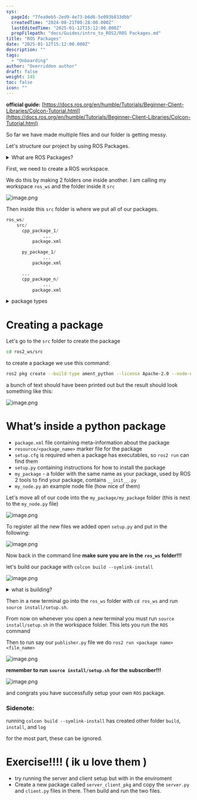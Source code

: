 ```yaml
---
sys:
  pageId: "7fea9eb5-2ed9-4e73-b6d6-5e093b833dbb"
  createdTime: "2024-08-21T00:28:00.000Z"
  lastEditedTime: "2025-01-12T15:12:00.000Z"
  propFilepath: "docs/Guides/intro_to_ROS2/ROS Packages.md"
title: "ROS Packages"
date: "2025-01-12T15:12:00.000Z"
description: ""
tags:
  - "Onboarding"
author: "Overridden author"
draft: false
weight: 145
toc: false
icon: ""
---
```


**official guide:** [https://docs.ros.org/en/humble/Tutorials/Beginner-Client-Libraries/Colcon-Tutorial.html](https://docs.ros.org/en/humble/Tutorials/Beginner-Client-Libraries/Colcon-Tutorial.html)

So far we have made multiple files and our folder is getting messy.

Let's structure our project by using ROS Packages.

<details>

<summary>What are ROS Packages?</summary>

ROS Packages are, as the name implies, packages of code that are highly sharable between ROS developers.

They consist of a folder, `package.xml` file, and source code

```python
      cpp_package_1/
		      ... imagine much code files here ..
          package.xml
```

</details>

First, we need to create a ROS workspace.

We do this by making 2 folders one inside another. I am calling my workspace `ros_ws` and the folder inside it `src`

![image.png](https://prod-files-secure.s3.us-west-2.amazonaws.com/d518164a-d88e-44d1-a4ee-3adb3bd8bce0/70706947-fd18-4537-a67b-e12946812d31/image.png?X-Amz-Algorithm=AWS4-HMAC-SHA256&X-Amz-Content-Sha256=UNSIGNED-PAYLOAD&X-Amz-Credential=ASIAZI2LB466SYNSN7FV%2F20250627%2Fus-west-2%2Fs3%2Faws4_request&X-Amz-Date=20250627T132336Z&X-Amz-Expires=3600&X-Amz-Security-Token=IQoJb3JpZ2luX2VjEH0aCXVzLXdlc3QtMiJHMEUCIQDHjDjU6%2B3Xrw6L2%2FSLFAN%2Bs7fbLzJa3uCUjQiESEyrXAIgJsNQvsREZd5j6ackLBtqmjiIkuGEhSQyhkOscEbmLREq%2FwMIdhAAGgw2Mzc0MjMxODM4MDUiDNog7rqVxBkhYbBHpyrcAwuNgvgBh3tcHS7NLwlTSjrT9SfrB7Vrw91tJB84xowvWMcRGICRK93dRoUGR3X7Nfq%2FqjNKY0vEBJtvZn1wTr1Jrhbzok2nk2KFgVPNt0pr96EqD%2BAAl5oiO3SUzEt1pSIyQ%2BLwyo2J9KV2XEVQYJdy0FmDrbRzAMY273%2FxbzklcRzXW46TlHVko3szZJLZk%2Bw73Vr07NJlSDPuNkxVkr12G7OjyXWt02ih3nZ6lbUG9uUrjW4S0DzL7wuSUtbyxRgXrUgU4U9Xli8lqgZtFvOosoDv%2FL6jytL6SQtD2hhNsFFtWWG0Hjsvp6RcMDlmrEAhDLZhMLuE98MfeTHzkETYj3FiCcZGEQ4sP%2F%2BnG%2BHK%2FV7nh8wUOIVs8Djcwe4VRDdXfkEphQHbahkQI2U2rNpy426U6eGM5Fc2kxnfmlVqP8F8yx%2BH2KDn5qrpCbprU0lL80utl4WizSrPXUTnM9bNG13yjGtRR5Q38sxS78JRfVNnIrw27DVagNd20ixAqP8IbmMR5U2kQqM9ph9XhxGCSUtBkSMibD1Jw6b6ceEjgm21S13yTpQdIj4JQfSoADFCjPWi0nxVZ2yiCCvAcwOjV8HdgOkUKtEp2VUDraYCVngOF2QtTZPLEqczMNql%2BsIGOqUBYiuN6cEtelWLRTFXv7UZJLP0gcqInVepGNIaG8tgN9dt0%2FmW5O8hl%2BsgzWrIXt16rWIQLUHjTx2%2FtS3SYQiMqgFmNnQJuboWJwT91QWad4tH2r5joU14yaB%2Bg7anC91kzjGBtKLVJ1iJTWa8Nip8dOuRIRez%2FT6sj5wRxH0%2F6XxGC%2BE5jaPqa0i8TIbxOnUQPqCvtNlNsmYNAsICStd8uTo6Ovna&X-Amz-Signature=e97fb60210d5103f43fdffb0043e0fb0fcd9a574ff6321cdf7698bd8dd5518e5&X-Amz-SignedHeaders=host&x-amz-checksum-mode=ENABLED&x-id=GetObject)

Then inside this `src` folder is where we put all of our packages.

```python
ros_ws/
    src/
      cpp_package_1/
		      ...
          package.xml

      py_package_1/
		      ...
          package.xml

      ...
      cpp_package_n/
		      ...
          package.xml

```

<details>

<summary>package types</summary>

packages can be either `C++` or python.

the intern file structure is different for each but for this guide we will stick to creating python packages

</details>

# Creating a package

Let's go to the `src` folder to create the package

```bash
cd ros2_ws/src
```

to create a package we use this command:

```bash
ros2 pkg create --build-type ament_python --license Apache-2.0 --node-name my_node my_package
```

a bunch of text should have been printed out but the result should look something like this:

![image.png](https://prod-files-secure.s3.us-west-2.amazonaws.com/d518164a-d88e-44d1-a4ee-3adb3bd8bce0/e6cf1e3f-8512-4a3e-b131-079f800bf3e8/image.png?X-Amz-Algorithm=AWS4-HMAC-SHA256&X-Amz-Content-Sha256=UNSIGNED-PAYLOAD&X-Amz-Credential=ASIAZI2LB466SYNSN7FV%2F20250627%2Fus-west-2%2Fs3%2Faws4_request&X-Amz-Date=20250627T132336Z&X-Amz-Expires=3600&X-Amz-Security-Token=IQoJb3JpZ2luX2VjEH0aCXVzLXdlc3QtMiJHMEUCIQDHjDjU6%2B3Xrw6L2%2FSLFAN%2Bs7fbLzJa3uCUjQiESEyrXAIgJsNQvsREZd5j6ackLBtqmjiIkuGEhSQyhkOscEbmLREq%2FwMIdhAAGgw2Mzc0MjMxODM4MDUiDNog7rqVxBkhYbBHpyrcAwuNgvgBh3tcHS7NLwlTSjrT9SfrB7Vrw91tJB84xowvWMcRGICRK93dRoUGR3X7Nfq%2FqjNKY0vEBJtvZn1wTr1Jrhbzok2nk2KFgVPNt0pr96EqD%2BAAl5oiO3SUzEt1pSIyQ%2BLwyo2J9KV2XEVQYJdy0FmDrbRzAMY273%2FxbzklcRzXW46TlHVko3szZJLZk%2Bw73Vr07NJlSDPuNkxVkr12G7OjyXWt02ih3nZ6lbUG9uUrjW4S0DzL7wuSUtbyxRgXrUgU4U9Xli8lqgZtFvOosoDv%2FL6jytL6SQtD2hhNsFFtWWG0Hjsvp6RcMDlmrEAhDLZhMLuE98MfeTHzkETYj3FiCcZGEQ4sP%2F%2BnG%2BHK%2FV7nh8wUOIVs8Djcwe4VRDdXfkEphQHbahkQI2U2rNpy426U6eGM5Fc2kxnfmlVqP8F8yx%2BH2KDn5qrpCbprU0lL80utl4WizSrPXUTnM9bNG13yjGtRR5Q38sxS78JRfVNnIrw27DVagNd20ixAqP8IbmMR5U2kQqM9ph9XhxGCSUtBkSMibD1Jw6b6ceEjgm21S13yTpQdIj4JQfSoADFCjPWi0nxVZ2yiCCvAcwOjV8HdgOkUKtEp2VUDraYCVngOF2QtTZPLEqczMNql%2BsIGOqUBYiuN6cEtelWLRTFXv7UZJLP0gcqInVepGNIaG8tgN9dt0%2FmW5O8hl%2BsgzWrIXt16rWIQLUHjTx2%2FtS3SYQiMqgFmNnQJuboWJwT91QWad4tH2r5joU14yaB%2Bg7anC91kzjGBtKLVJ1iJTWa8Nip8dOuRIRez%2FT6sj5wRxH0%2F6XxGC%2BE5jaPqa0i8TIbxOnUQPqCvtNlNsmYNAsICStd8uTo6Ovna&X-Amz-Signature=13023e21e37288af35713f695eb2750395722731e8f0f4fe596bff98b671e9ae&X-Amz-SignedHeaders=host&x-amz-checksum-mode=ENABLED&x-id=GetObject)

# What’s inside a python package

- `package.xml` file containing meta-information about the package
- `resource/<package_name>` marker file for the package
- `setup.cfg` is required when a package has executables, so `ros2 run` can find them
- `setup.py` containing instructions for how to install the package
- `my_package` - a folder with the same name as your package, used by ROS 2 tools to find your package, contains `__init__.py`
- `my_node.py` an example node file (how nice of them)

Let's move all of our code into the `my_package/my_package` folder (this is next to the `my_node.py` file)

![image.png](https://prod-files-secure.s3.us-west-2.amazonaws.com/d518164a-d88e-44d1-a4ee-3adb3bd8bce0/9ce58f11-0da9-4d3e-b86d-506a9685d378/image.png?X-Amz-Algorithm=AWS4-HMAC-SHA256&X-Amz-Content-Sha256=UNSIGNED-PAYLOAD&X-Amz-Credential=ASIAZI2LB466SYNSN7FV%2F20250627%2Fus-west-2%2Fs3%2Faws4_request&X-Amz-Date=20250627T132336Z&X-Amz-Expires=3600&X-Amz-Security-Token=IQoJb3JpZ2luX2VjEH0aCXVzLXdlc3QtMiJHMEUCIQDHjDjU6%2B3Xrw6L2%2FSLFAN%2Bs7fbLzJa3uCUjQiESEyrXAIgJsNQvsREZd5j6ackLBtqmjiIkuGEhSQyhkOscEbmLREq%2FwMIdhAAGgw2Mzc0MjMxODM4MDUiDNog7rqVxBkhYbBHpyrcAwuNgvgBh3tcHS7NLwlTSjrT9SfrB7Vrw91tJB84xowvWMcRGICRK93dRoUGR3X7Nfq%2FqjNKY0vEBJtvZn1wTr1Jrhbzok2nk2KFgVPNt0pr96EqD%2BAAl5oiO3SUzEt1pSIyQ%2BLwyo2J9KV2XEVQYJdy0FmDrbRzAMY273%2FxbzklcRzXW46TlHVko3szZJLZk%2Bw73Vr07NJlSDPuNkxVkr12G7OjyXWt02ih3nZ6lbUG9uUrjW4S0DzL7wuSUtbyxRgXrUgU4U9Xli8lqgZtFvOosoDv%2FL6jytL6SQtD2hhNsFFtWWG0Hjsvp6RcMDlmrEAhDLZhMLuE98MfeTHzkETYj3FiCcZGEQ4sP%2F%2BnG%2BHK%2FV7nh8wUOIVs8Djcwe4VRDdXfkEphQHbahkQI2U2rNpy426U6eGM5Fc2kxnfmlVqP8F8yx%2BH2KDn5qrpCbprU0lL80utl4WizSrPXUTnM9bNG13yjGtRR5Q38sxS78JRfVNnIrw27DVagNd20ixAqP8IbmMR5U2kQqM9ph9XhxGCSUtBkSMibD1Jw6b6ceEjgm21S13yTpQdIj4JQfSoADFCjPWi0nxVZ2yiCCvAcwOjV8HdgOkUKtEp2VUDraYCVngOF2QtTZPLEqczMNql%2BsIGOqUBYiuN6cEtelWLRTFXv7UZJLP0gcqInVepGNIaG8tgN9dt0%2FmW5O8hl%2BsgzWrIXt16rWIQLUHjTx2%2FtS3SYQiMqgFmNnQJuboWJwT91QWad4tH2r5joU14yaB%2Bg7anC91kzjGBtKLVJ1iJTWa8Nip8dOuRIRez%2FT6sj5wRxH0%2F6XxGC%2BE5jaPqa0i8TIbxOnUQPqCvtNlNsmYNAsICStd8uTo6Ovna&X-Amz-Signature=584ab1d5acab8760c7c3adf1ba5bef261fc73089195a44e13d77de85af3a4abb&X-Amz-SignedHeaders=host&x-amz-checksum-mode=ENABLED&x-id=GetObject)

To register all the new files we added open `setup.py` and put in the following:

![image.png](https://prod-files-secure.s3.us-west-2.amazonaws.com/d518164a-d88e-44d1-a4ee-3adb3bd8bce0/1cd7c262-4cae-4496-9d75-c178537d24a2/image.png?X-Amz-Algorithm=AWS4-HMAC-SHA256&X-Amz-Content-Sha256=UNSIGNED-PAYLOAD&X-Amz-Credential=ASIAZI2LB466SYNSN7FV%2F20250627%2Fus-west-2%2Fs3%2Faws4_request&X-Amz-Date=20250627T132336Z&X-Amz-Expires=3600&X-Amz-Security-Token=IQoJb3JpZ2luX2VjEH0aCXVzLXdlc3QtMiJHMEUCIQDHjDjU6%2B3Xrw6L2%2FSLFAN%2Bs7fbLzJa3uCUjQiESEyrXAIgJsNQvsREZd5j6ackLBtqmjiIkuGEhSQyhkOscEbmLREq%2FwMIdhAAGgw2Mzc0MjMxODM4MDUiDNog7rqVxBkhYbBHpyrcAwuNgvgBh3tcHS7NLwlTSjrT9SfrB7Vrw91tJB84xowvWMcRGICRK93dRoUGR3X7Nfq%2FqjNKY0vEBJtvZn1wTr1Jrhbzok2nk2KFgVPNt0pr96EqD%2BAAl5oiO3SUzEt1pSIyQ%2BLwyo2J9KV2XEVQYJdy0FmDrbRzAMY273%2FxbzklcRzXW46TlHVko3szZJLZk%2Bw73Vr07NJlSDPuNkxVkr12G7OjyXWt02ih3nZ6lbUG9uUrjW4S0DzL7wuSUtbyxRgXrUgU4U9Xli8lqgZtFvOosoDv%2FL6jytL6SQtD2hhNsFFtWWG0Hjsvp6RcMDlmrEAhDLZhMLuE98MfeTHzkETYj3FiCcZGEQ4sP%2F%2BnG%2BHK%2FV7nh8wUOIVs8Djcwe4VRDdXfkEphQHbahkQI2U2rNpy426U6eGM5Fc2kxnfmlVqP8F8yx%2BH2KDn5qrpCbprU0lL80utl4WizSrPXUTnM9bNG13yjGtRR5Q38sxS78JRfVNnIrw27DVagNd20ixAqP8IbmMR5U2kQqM9ph9XhxGCSUtBkSMibD1Jw6b6ceEjgm21S13yTpQdIj4JQfSoADFCjPWi0nxVZ2yiCCvAcwOjV8HdgOkUKtEp2VUDraYCVngOF2QtTZPLEqczMNql%2BsIGOqUBYiuN6cEtelWLRTFXv7UZJLP0gcqInVepGNIaG8tgN9dt0%2FmW5O8hl%2BsgzWrIXt16rWIQLUHjTx2%2FtS3SYQiMqgFmNnQJuboWJwT91QWad4tH2r5joU14yaB%2Bg7anC91kzjGBtKLVJ1iJTWa8Nip8dOuRIRez%2FT6sj5wRxH0%2F6XxGC%2BE5jaPqa0i8TIbxOnUQPqCvtNlNsmYNAsICStd8uTo6Ovna&X-Amz-Signature=70c52300d5694b0a246373662a7f481bfdae94b6a95e500fabbb8886084cd219&X-Amz-SignedHeaders=host&x-amz-checksum-mode=ENABLED&x-id=GetObject)

Now back in the command line **make sure you are in the** **`ros_ws`** **folder!!!**

let's build our package with `colcon build --symlink-install`

![image.png](https://prod-files-secure.s3.us-west-2.amazonaws.com/d518164a-d88e-44d1-a4ee-3adb3bd8bce0/2f2a0d27-b173-48fd-b189-5f5c0ce65619/image.png?X-Amz-Algorithm=AWS4-HMAC-SHA256&X-Amz-Content-Sha256=UNSIGNED-PAYLOAD&X-Amz-Credential=ASIAZI2LB466SYNSN7FV%2F20250627%2Fus-west-2%2Fs3%2Faws4_request&X-Amz-Date=20250627T132336Z&X-Amz-Expires=3600&X-Amz-Security-Token=IQoJb3JpZ2luX2VjEH0aCXVzLXdlc3QtMiJHMEUCIQDHjDjU6%2B3Xrw6L2%2FSLFAN%2Bs7fbLzJa3uCUjQiESEyrXAIgJsNQvsREZd5j6ackLBtqmjiIkuGEhSQyhkOscEbmLREq%2FwMIdhAAGgw2Mzc0MjMxODM4MDUiDNog7rqVxBkhYbBHpyrcAwuNgvgBh3tcHS7NLwlTSjrT9SfrB7Vrw91tJB84xowvWMcRGICRK93dRoUGR3X7Nfq%2FqjNKY0vEBJtvZn1wTr1Jrhbzok2nk2KFgVPNt0pr96EqD%2BAAl5oiO3SUzEt1pSIyQ%2BLwyo2J9KV2XEVQYJdy0FmDrbRzAMY273%2FxbzklcRzXW46TlHVko3szZJLZk%2Bw73Vr07NJlSDPuNkxVkr12G7OjyXWt02ih3nZ6lbUG9uUrjW4S0DzL7wuSUtbyxRgXrUgU4U9Xli8lqgZtFvOosoDv%2FL6jytL6SQtD2hhNsFFtWWG0Hjsvp6RcMDlmrEAhDLZhMLuE98MfeTHzkETYj3FiCcZGEQ4sP%2F%2BnG%2BHK%2FV7nh8wUOIVs8Djcwe4VRDdXfkEphQHbahkQI2U2rNpy426U6eGM5Fc2kxnfmlVqP8F8yx%2BH2KDn5qrpCbprU0lL80utl4WizSrPXUTnM9bNG13yjGtRR5Q38sxS78JRfVNnIrw27DVagNd20ixAqP8IbmMR5U2kQqM9ph9XhxGCSUtBkSMibD1Jw6b6ceEjgm21S13yTpQdIj4JQfSoADFCjPWi0nxVZ2yiCCvAcwOjV8HdgOkUKtEp2VUDraYCVngOF2QtTZPLEqczMNql%2BsIGOqUBYiuN6cEtelWLRTFXv7UZJLP0gcqInVepGNIaG8tgN9dt0%2FmW5O8hl%2BsgzWrIXt16rWIQLUHjTx2%2FtS3SYQiMqgFmNnQJuboWJwT91QWad4tH2r5joU14yaB%2Bg7anC91kzjGBtKLVJ1iJTWa8Nip8dOuRIRez%2FT6sj5wRxH0%2F6XxGC%2BE5jaPqa0i8TIbxOnUQPqCvtNlNsmYNAsICStd8uTo6Ovna&X-Amz-Signature=9e7f08b100c85f0d9240e416c0a49a635d21d137118626ec49ec95ff3a044edf&X-Amz-SignedHeaders=host&x-amz-checksum-mode=ENABLED&x-id=GetObject)

<details>

<summary>what is building?</summary>

if you are a CS major at Rose-Hulman you will learn the answer to this in CSSE132

but TLDR; is it combines all the code files into one program that can be run easily 

</details>

Then in a new terminal go into the `ros_ws` folder with `cd ros_ws` and run `source install/setup.sh`. 

From now on whenever you open a new terminal you must run `source install/setup.sh` in the workspace folder. This lets you run the `ROS` command

Then to run say our `publisher.py` file we do `ros2 run <package name> <file_name>`

![image.png](https://prod-files-secure.s3.us-west-2.amazonaws.com/d518164a-d88e-44d1-a4ee-3adb3bd8bce0/4f4b1219-3a44-4632-aa0a-ce3471699f59/image.png?X-Amz-Algorithm=AWS4-HMAC-SHA256&X-Amz-Content-Sha256=UNSIGNED-PAYLOAD&X-Amz-Credential=ASIAZI2LB466SYNSN7FV%2F20250627%2Fus-west-2%2Fs3%2Faws4_request&X-Amz-Date=20250627T132336Z&X-Amz-Expires=3600&X-Amz-Security-Token=IQoJb3JpZ2luX2VjEH0aCXVzLXdlc3QtMiJHMEUCIQDHjDjU6%2B3Xrw6L2%2FSLFAN%2Bs7fbLzJa3uCUjQiESEyrXAIgJsNQvsREZd5j6ackLBtqmjiIkuGEhSQyhkOscEbmLREq%2FwMIdhAAGgw2Mzc0MjMxODM4MDUiDNog7rqVxBkhYbBHpyrcAwuNgvgBh3tcHS7NLwlTSjrT9SfrB7Vrw91tJB84xowvWMcRGICRK93dRoUGR3X7Nfq%2FqjNKY0vEBJtvZn1wTr1Jrhbzok2nk2KFgVPNt0pr96EqD%2BAAl5oiO3SUzEt1pSIyQ%2BLwyo2J9KV2XEVQYJdy0FmDrbRzAMY273%2FxbzklcRzXW46TlHVko3szZJLZk%2Bw73Vr07NJlSDPuNkxVkr12G7OjyXWt02ih3nZ6lbUG9uUrjW4S0DzL7wuSUtbyxRgXrUgU4U9Xli8lqgZtFvOosoDv%2FL6jytL6SQtD2hhNsFFtWWG0Hjsvp6RcMDlmrEAhDLZhMLuE98MfeTHzkETYj3FiCcZGEQ4sP%2F%2BnG%2BHK%2FV7nh8wUOIVs8Djcwe4VRDdXfkEphQHbahkQI2U2rNpy426U6eGM5Fc2kxnfmlVqP8F8yx%2BH2KDn5qrpCbprU0lL80utl4WizSrPXUTnM9bNG13yjGtRR5Q38sxS78JRfVNnIrw27DVagNd20ixAqP8IbmMR5U2kQqM9ph9XhxGCSUtBkSMibD1Jw6b6ceEjgm21S13yTpQdIj4JQfSoADFCjPWi0nxVZ2yiCCvAcwOjV8HdgOkUKtEp2VUDraYCVngOF2QtTZPLEqczMNql%2BsIGOqUBYiuN6cEtelWLRTFXv7UZJLP0gcqInVepGNIaG8tgN9dt0%2FmW5O8hl%2BsgzWrIXt16rWIQLUHjTx2%2FtS3SYQiMqgFmNnQJuboWJwT91QWad4tH2r5joU14yaB%2Bg7anC91kzjGBtKLVJ1iJTWa8Nip8dOuRIRez%2FT6sj5wRxH0%2F6XxGC%2BE5jaPqa0i8TIbxOnUQPqCvtNlNsmYNAsICStd8uTo6Ovna&X-Amz-Signature=8fecdd11114a8aa180e851aea16c52a98fdd6bdea40f88b7b868fd823ca0c0ee&X-Amz-SignedHeaders=host&x-amz-checksum-mode=ENABLED&x-id=GetObject)

**remember to run** **`source install/setup.sh`** **for the subscriber!!!**

![image.png](https://prod-files-secure.s3.us-west-2.amazonaws.com/d518164a-d88e-44d1-a4ee-3adb3bd8bce0/02121119-dad4-49ec-8356-c956108b4243/image.png?X-Amz-Algorithm=AWS4-HMAC-SHA256&X-Amz-Content-Sha256=UNSIGNED-PAYLOAD&X-Amz-Credential=ASIAZI2LB466SYNSN7FV%2F20250627%2Fus-west-2%2Fs3%2Faws4_request&X-Amz-Date=20250627T132336Z&X-Amz-Expires=3600&X-Amz-Security-Token=IQoJb3JpZ2luX2VjEH0aCXVzLXdlc3QtMiJHMEUCIQDHjDjU6%2B3Xrw6L2%2FSLFAN%2Bs7fbLzJa3uCUjQiESEyrXAIgJsNQvsREZd5j6ackLBtqmjiIkuGEhSQyhkOscEbmLREq%2FwMIdhAAGgw2Mzc0MjMxODM4MDUiDNog7rqVxBkhYbBHpyrcAwuNgvgBh3tcHS7NLwlTSjrT9SfrB7Vrw91tJB84xowvWMcRGICRK93dRoUGR3X7Nfq%2FqjNKY0vEBJtvZn1wTr1Jrhbzok2nk2KFgVPNt0pr96EqD%2BAAl5oiO3SUzEt1pSIyQ%2BLwyo2J9KV2XEVQYJdy0FmDrbRzAMY273%2FxbzklcRzXW46TlHVko3szZJLZk%2Bw73Vr07NJlSDPuNkxVkr12G7OjyXWt02ih3nZ6lbUG9uUrjW4S0DzL7wuSUtbyxRgXrUgU4U9Xli8lqgZtFvOosoDv%2FL6jytL6SQtD2hhNsFFtWWG0Hjsvp6RcMDlmrEAhDLZhMLuE98MfeTHzkETYj3FiCcZGEQ4sP%2F%2BnG%2BHK%2FV7nh8wUOIVs8Djcwe4VRDdXfkEphQHbahkQI2U2rNpy426U6eGM5Fc2kxnfmlVqP8F8yx%2BH2KDn5qrpCbprU0lL80utl4WizSrPXUTnM9bNG13yjGtRR5Q38sxS78JRfVNnIrw27DVagNd20ixAqP8IbmMR5U2kQqM9ph9XhxGCSUtBkSMibD1Jw6b6ceEjgm21S13yTpQdIj4JQfSoADFCjPWi0nxVZ2yiCCvAcwOjV8HdgOkUKtEp2VUDraYCVngOF2QtTZPLEqczMNql%2BsIGOqUBYiuN6cEtelWLRTFXv7UZJLP0gcqInVepGNIaG8tgN9dt0%2FmW5O8hl%2BsgzWrIXt16rWIQLUHjTx2%2FtS3SYQiMqgFmNnQJuboWJwT91QWad4tH2r5joU14yaB%2Bg7anC91kzjGBtKLVJ1iJTWa8Nip8dOuRIRez%2FT6sj5wRxH0%2F6XxGC%2BE5jaPqa0i8TIbxOnUQPqCvtNlNsmYNAsICStd8uTo6Ovna&X-Amz-Signature=edebe983a07f67d54e460dc11f0b6c3ba69bff9a128c8e3dd0423d6d912c9c01&X-Amz-SignedHeaders=host&x-amz-checksum-mode=ENABLED&x-id=GetObject)

and congrats you have successfully setup your own `ROS` package.

### Sidenote:

running `colcon build --symlink-install` has created other folder `build`, `install`, and `log`

for the most part, these can be ignored.

# Exercise!!!! ( ik u love them )

- try running the server and client setup but with in the enviroment
- Create a new package called `server_client_pkg` and copy the `server.py` and `client.py` files in there. Then build and run the two files.
